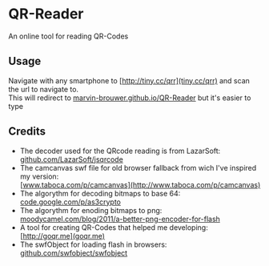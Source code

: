 # QR-Reader
An online tool for reading QR-Codes

## Usage
Navigate with any smartphone to [http://tiny.cc/qrr](tiny.cc/qrr) and scan the url to navigate to.  
This will redirect to [marvin-brouwer.github.io/QR-Reader](https://marvin-brouwer.github.io/QR-Reader/) but it's easier to type

## Credits
* The decoder used for the QRcode reading is from LazarSoft:  
[github.com/LazarSoft/jsqrcode](https://github.com/LazarSoft/jsqrcode)
* The camcanvas swf file for old browser fallback from wich I've inspired my version:   
[www.taboca.com/p/camcanvas](http://www.taboca.com/p/camcanvas)
* The algorythm for decoding bitmaps to base 64:  
[code.google.com/p/as3crypto](https://code.google.com/p/as3crypto)
* The algorythm for enoding bitmaps to png:  
[moodycamel.com/blog/2011/a-better-png-encoder-for-flash](http://moodycamel.com/blog/2011/a-better-png-encoder-for-flash)
* A tool for creating QR-Codes that helped me developing:  
[http://goqr.me](goqr.me)
* The swfObject for loading flash in browsers:  
[github.com/swfobject/swfobject](https://github.com/swfobject/swfobject)
